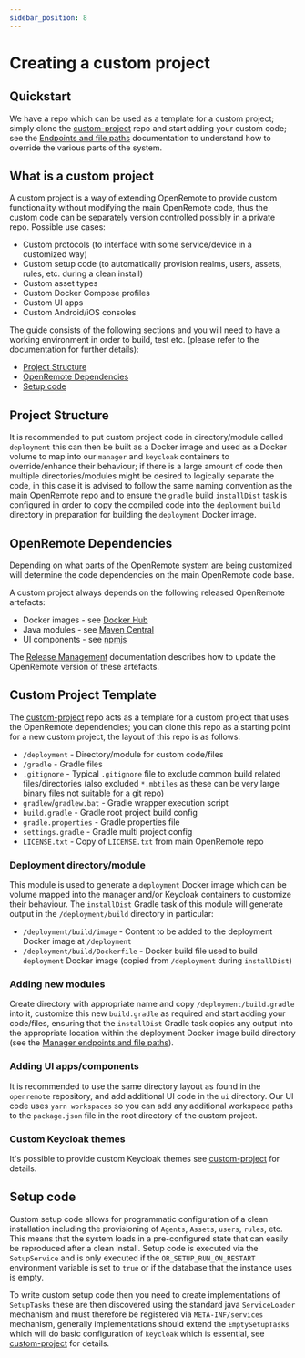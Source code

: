 ```yaml
---
sidebar_position: 8
---
```


# Creating a custom project

## Quickstart

We have a repo which can be used as a template for a custom project; simply clone the [custom-project](https://github.com/openremote/custom-project) repo and start adding your custom code; see the [Endpoints and file paths](../architecture/manager-endpoints-and-file-paths.md) documentation to understand how to override the various parts of the system.

## What is a custom project

A custom project is a way of extending OpenRemote to provide custom functionality without modifying the main OpenRemote code, thus the custom code can be separately version controlled possibly in a private repo. Possible use cases:

* Custom protocols (to interface with some service/device in a customized way)
* Custom setup code (to automatically provision realms, users, assets, rules, etc. during a clean install)
* Custom asset types
* Custom Docker Compose profiles
* Custom UI apps
* Custom Android/iOS consoles

The guide consists of the following sections and you will need to have a working environment in order to build, test etc. (please refer to the documentation for further details):

* [Project Structure](#project-structure)
* [OpenRemote Dependencies](#openremote-dependencies)
* [Setup code](#setup-code)

## Project Structure

It is recommended to put custom project code in directory/module called `deployment` this can then be built as a Docker image and used as a Docker volume to map into our `manager` and `keycloak` containers to override/enhance their behaviour; if there is a large amount of code then multiple directories/modules might be desired to logically separate the code, in this case it is advised to follow the same naming convention as the main OpenRemote repo and to ensure the `gradle` build `installDist` task is configured in order to copy the compiled code into the `deployment` `build` directory in preparation for building the `deployment` Docker image.

## OpenRemote Dependencies

Depending on what parts of the OpenRemote system are being customized will determine the code dependencies on the main OpenRemote code base.

A custom project always depends on the following released OpenRemote artefacts:

* Docker images - see [Docker Hub](https://hub.docker.com/u/openremote)
* Java modules - see [Maven Central](https://search.maven.org/search?q=g:io.openremote)
* UI components - see [npmjs](https://www.npmjs.com/~openremotedeveloper)

The [Release Management](../user-guide/deploying/release-management) documentation describes how to update the OpenRemote version of these artefacts.

## Custom Project Template

The [custom-project](https://github.com/openremote/custom-project) repo acts as a template for a custom project that uses the OpenRemote dependencies; you can clone this repo as a starting point for a new custom project, the layout of this repo is as follows:

* `/deployment` - Directory/module for custom code/files
* `/gradle` - Gradle files
* `.gitignore` - Typical `.gitignore` file to exclude common build related files/directories (also excluded `*.mbtiles` as these can be very large binary files not suitable for a git repo)
* `gradlew`/`gradlew.bat` - Gradle wrapper execution script
* `build.gradle` - Gradle root project build config
* `gradle.properties` - Gradle properties file
* `settings.gradle` - Gradle multi project config
* `LICENSE.txt` - Copy of `LICENSE.txt` from main OpenRemote repo

### Deployment directory/module

This module is used to generate a `deployment` Docker image which can be volume mapped into the manager and/or Keycloak containers to customize their behaviour. The `installDist` Gradle task of this module will generate output in the `/deployment/build` directory in particular:

* `/deployment/build/image` - Content to be added to the deployment Docker image at `/deployment`
* `/deployment/build/Dockerfile` - Docker build file used to build `deployment` Docker image (copied from `/deployment` during `installDist`) 

### Adding new modules

Create directory with appropriate name and copy `/deployment/build.gradle` into it, customize this new `build.gradle` as required and start adding your code/files, ensuring that the `installDist` Gradle task copies any output into the appropriate location within the deployment Docker image build directory (see the [Manager endpoints and file paths](../architecture/manager-endpoints-and-file-paths.md)).

### Adding UI apps/components

It is recommended to use the same directory layout as found in the `openremote` repository, and add additional UI code in the `ui` directory.
Our UI code uses `yarn workspaces` so you can add any additional workspace paths to the `package.json` file in the root directory of the custom project.

### Custom Keycloak themes

It's possible to provide custom Keycloak themes see [custom-project](https://github.com/openremote/custom-project/blob/main/deployment/keycloak/themes/README.md) for details.

## Setup code

Custom setup code allows for programmatic configuration of a clean installation including the provisioning of `Agents`, `Assets`, `users`, `rules`, etc. This means that the system loads in a pre-configured state that can easily be reproduced after a clean install. Setup code is executed via the `SetupService` and is only executed if the `OR_SETUP_RUN_ON_RESTART` environment variable is set to `true` or if the database that the instance uses is empty.

To write custom setup code then you need to create implementations of `SetupTasks` these are then discovered using the standard java `ServiceLoader` mechanism and must therefore be registered via `META-INF/services` mechanism, generally implementations should extend the `EmptySetupTasks` which will do basic configuration of `keycloak` which is essential, see [custom-project](https://github.com/openremote/custom-project/blob/main/setup/src/main/java/org/openremote/manager/setup/custom/CustomSetupTasks.java) for details.
